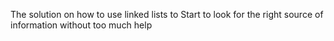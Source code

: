 The solution on how to use linked lists to Start to look for the right source of information without too much help
